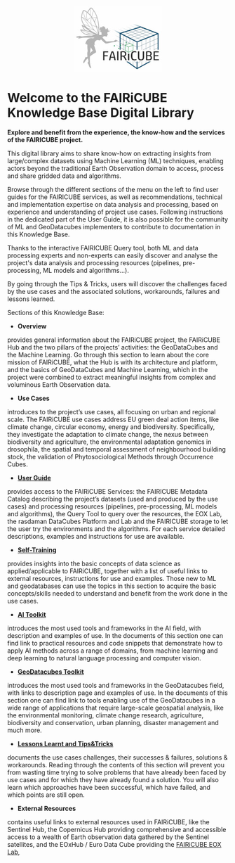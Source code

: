 
<p align="center">
    <img src="./images/fairicube_logo_200x149.jpg" alt="FAIRiCUBE Logo" style="height:149px; width:200px;"/>
</p>

# Welcome to the FAIRiCUBE Knowledge Base Digital Library
**Explore and benefit from the experience, the know-how and the services of the FAIRICUBE project.**

This digital library aims to share know-how on extracting insights from large/complex datasets using Machine Learning (ML) techniques, enabling actors beyond the traditional Earth Observation domain to access, process and share gridded data and algorithms.

Browse through the different sections of the menu on the left to find user guides for the FAIRICUBE services, as well as recommendations, technical and implementation expertise on data analysis and processing, based on experience and understanding of project use cases. Following instructions in the dedicated part of the User Guide, it is also possible for the community of ML and GeoDatacubes implementers to contribute to documentation in this Knowledge Base.

Thanks to the interactive FAIRICUBE Query tool, both ML and data processing experts and non-experts can easily discover and analyse the project's data analysis and processing resources (pipelines, pre-processing, ML models and algorithms...). 

By going through the Tips & Tricks, users will discover the challenges faced by the use cases and the associated solutions, workarounds, failures and lessons learned.


Sections of this Knowledge Base:

- **Overview** 

provides general information about the FAIRiCUBE project, the FAIRiCUBE Hub and the two pillars of the projects’ activities: the GeoDataCubes and the Machine Learning.  Go through this section to learn about the core mission of FAIRiCUBE, what the Hub is with its architecture and platform, and the basics of GeoDataCubes and Machine Learning, which in the project were combined to extract meaningful insights from complex and voluminous Earth Observation data. 

- **Use Cases**

introduces to the project’s use cases, all focusing on urban and regional scale. The FAIRiCUBE use cases address EU green deal action items, like climate change, circular economy, energy and biodiversity. Specifically, they investigate the adaptation to climate change, the nexus between biodiversity and agriculture, the environmental adaptation genomics in drosophila, the spatial and temporal assessment of neighbourhood building stock, the validation of Phytosociological Methods through Occurrence Cubes.

- **[User Guide](user_guide/ug_introduction.md)**

provides access to the FAIRiCUBE Services: the FAIRICUBE Metadata Catalog describing the project’s datasets (used and produced by the use cases) and processing resources (pipelines, pre-processing, ML models and algorithms),  the Query Tool to query over the resources, the EOX Lab, the rasdaman DataCubes Platform and Lab and the FAIRICUBE storage to let the user try the environments and the algorithms. For each service detailed descriptions, examples and instructions for use are available. 

- **[Self-Training](self_training/st_introduction.md)**

provides insights into the basic concepts of data science as applied/applicable to FAIRiCUBE, together with a list of useful links to external resources, instructions for use and examples. Those new to ML and geodatabases can use the topics in this section to acquire the basic concepts/skills needed to understand and benefit from the work done in the use cases.

- **[AI Toolkit](ai_toolkit/ai_introduction.md)**

introduces the most used tools and frameworks in the AI field, with description and examples of use. In the documents of this section one can find link to practical resources and code snippets that demonstrate how to apply AI methods across a range of domains, from machine learning and deep learning to natural language processing and computer vision. 

- **[GeoDatacubes Toolkit](gdc_toolkit/gdc_introduction.md)**

introduces the most used tools and frameworks in the GeoDatacubes field, with links to description page and examples of use. In the documents of this section one can find link to tools enabling use of the GeoDatacubes in a wide range of applications that require large-scale geospatial analysis, like the environmental monitoring, climate change research, agriculture, biodiversity and conservation, urban planning, disaster management and much more.

- **[Lessons Learnt and Tips&Tricks](lessons_learnt_tips_tricks/ll_introduction.md)**

documents the use cases challenges, their successes & failures, solutions & workarounds. Reading through the contents of this section will prevent you from wasting time trying to solve problems that have already been faced by use cases and for which they have already found a solution. You will also learn which approaches have been successful, which have failed, and which points are still open.

- **External Resources**

contains useful links to external resources used in FAIRiCUBE, like the Sentinel Hub, the Copernicus Hub  providing comprehensive and accessible access to a wealth of Earth observation data gathered by the Sentinel satellites, and the EOxHub / Euro Data Cube providing the [FAIRiCUBE EOX Lab](./user_guide/eox_lab.md),
